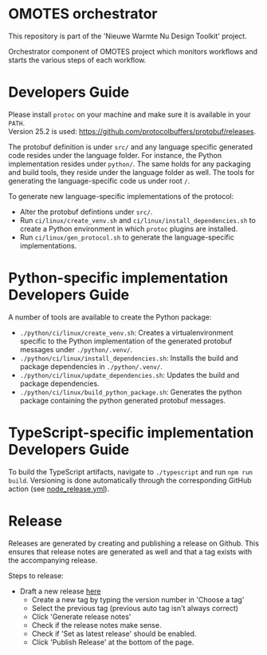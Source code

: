 # OMOTES orchestrator

This repository is part of the 'Nieuwe Warmte Nu Design Toolkit' project. 

Orchestrator component of OMOTES project which monitors workflows and starts the various steps of each workflow.


# Developers Guide
Please install `protoc` on your machine and make sure it is available in your `PATH`.  
Version 25.2 is used: https://github.com/protocolbuffers/protobuf/releases.

The protobuf definition is under `src/` and any language specific generated code resides under the language
folder. For instance, the Python implementation resides under `python/`. The same holds for any packaging
and build tools, they reside under the language folder as well. The tools for generating the language-specific
code us under root `/`.

To generate new language-specific implementations of the protocol:
- Alter the protobuf defintions under `src/`.
- Run `ci/linux/create_venv.sh` and `ci/linux/install_dependencies.sh` to create a Python environment in
  which `protoc` plugins are installed.
- Run `ci/linux/gen_protocol.sh` to generate the language-specific implementations.

# Python-specific implementation Developers Guide
A number of tools are available to create the Python package:
- `./python/ci/linux/create_venv.sh`: Creates a virtualenvironment specific to the Python implementation of the 
   generated protobuf messages under `./python/.venv/`.
- `./python/ci/linux/install_dependencies.sh`: Installs the build and package dependencies in `./python/.venv/`.
- `./python/ci/linux/update_dependencies.sh`: Updates the build and package dependencies.
- `./python/ci/linux/build_python_package.sh`: Generates the python package containing the python generated protobuf
  messages.

# TypeScript-specific implementation Developers Guide
To build the TypeScript artifacts, navigate to `./typescript` and run `npm run build`. Versioning is done automatically
through the corresponding GitHub action (see [node_release.yml](./.github/workflows/node_release.yml)).

# Release
Releases are generated by creating and publishing a release on Github. This ensures that release
notes are generated as well and that a tag exists with the accompanying release.

Steps to release:
- Draft a new release [here](https://github.com/Project-OMOTES/omotes-sdk-protocol/releases/new)
  - Create a new tag by typing the version number in 'Choose a tag'
  - Select the previous tag (previous auto tag isn't always correct)
  - Click 'Generate release notes'
  - Check if the release notes make sense.
  - Check if 'Set as latest release' should be enabled.
  - Click 'Publish Release' at the bottom of the page.
